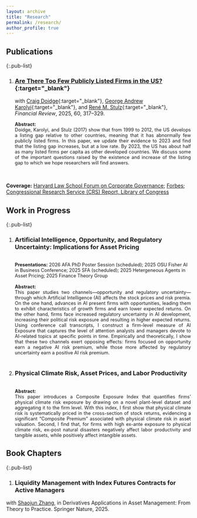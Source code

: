 ```yaml
---
layout: archive
title: "Research"
permalink: /research/
author_profile: true
---
```

## Publications

{:.pub-list}
1. ### **[Are There Too Few Publicly Listed Firms in the US?](https://onlinelibrary.wiley.com/doi/10.1111/fire.12439){:target="_blank"}** 
    with [Craig Doidge](https://discover.research.utoronto.ca/7530-craig-doidge){:target="_blank"}, [George Andrew Karolyi](https://www.johnson.cornell.edu/faculty-research/faculty/gak56/){:target="_blank"}, and [René M. Stulz](https://u.osu.edu/stulz.1/){:target="_blank"}, *Financial Review*, 2025, 60, 317–329.

   <div class="pub-body" style="font-size:0.9em; margin-top:0.5em;">
     <strong>Abstract:</strong> <div style="text-align: justify;">Doidge, Karolyi, and Stulz (2017) show that from 1999 to 2012, the US develops a listing gap relative to other countries, meaning that it has abnormally few publicly listed firms. In this paper, we update their evidence to 2023 and find that the listing gap increases, but at a low rate. By 2023, the US has about half as many listed firms per capita as other developed countries. We discuss some of the important questions raised by the existence and increase of the listing gap to which we hope researchers will find answers.</div><br>
  <br><strong>Coverage:</strong>  <a href="https://corpgov.law.harvard.edu/2025/04/02/are-there-too-few-publicly-listed-firms-in-the-us/" target="_blank">Harvard Law School Forum on Corporate Governance</a>; <a href="https://www.forbes.com/sites/shivaramrajgopal/2025/06/08/have-reporting-burdens-led-to-more-firms-staying-private/" target="_blank">Forbes</a>; <a href="https://www.congress.gov/crs-product/R48521" target="_blank">Congressional Research Service (CRS) Report, Library of Congress</a>
   </div>



## Work in Progress

{:.pub-list}
1. ### **Artificial Intelligence, Opportunity, and Regulatory Uncertainty: Implications for Asset Pricing**

    <div class="pub-body" style="font-size:0.9em; margin-top:0.5em;"><br>
    <strong>Presentations:</strong> 2026 AFA PhD Poster Session (scheduled); 2025 OSU Fisher AI in Business Conference; 2025 SFA (scheduled); 2025 Hetergeneous Agents in Asset Pricing; 2025 Finance Theory Group<br>
    <br>
    <strong>Abstract:</strong> <div style="text-align: justify;">This paper studies two channels—opportunity and regulatory uncertainty—through which Artificial Intelligence (AI) affects the stock prices and risk premia. On the one hand, advances in AI present firms with opportunities, leading them to exhibit characteristics of growth firms and earn lower expected returns. On the other hand, firms face increased regulatory uncertainty in AI development, increasing their political risk exposure and resulting in higher expected returns. Using conference call transcripts, I construct a firm-level measure of AI Exposure that captures the level of attention analysts and managers devote to AI-related topics at specific points in time. Empirically and theoretically, I show that these two channels exert opposing effects: firms focused on opportunity earn a negative AI risk premium, while those more affected by regulatory uncertainty earn a positive AI risk premium.</div><br>
    </div>

2. ### **Physical Climate Risk, Asset Prices, and Labor Productivity**

    <div class="pub-body" style="font-size:0.9em; margin-top:0.5em;">
    <!-- <br> -->
    <!-- <strong>Presentations:</strong> 2026 AFA PhD Poster Session (scheduled); 2025 OSU Fisher AI in Business Conference; 2025 SFA (scheduled); 2025 Hetergeneous Agents in Asset Pricing; 2025 Finance Theory Group<br> -->
    <br>
    <strong>Abstract:</strong> <div style="text-align: justify;">This paper introduces a Composite Exposure Index that quantifies firms’ physical climate risk exposure by drawing on a novel plant-level dataset and aggregating it to the firm level. With this index, I first show that physical climate risk is systematically priced in the cross-section of stock returns, evidencing a significant “Composite Premium” associated with physical climate risk in asset valuation. Second, I find that, for firms with high ex-ante exposure to physical climate risk, ex-post natural disasters negatively affect labor productivity and tangible assets, while positively affect intangible assets.</div>
    </div>


## Book Chapters

{:.pub-list}
1. ### **Liquidity Management with Index Futures Contracts for Active Managers**
with <a href="https://sites.google.com/view/zhangshaojun/shaojun-zhang" target="_blank">Shaojun Zhang</a>, in Derivatives Applications in Asset Management: From Theory to Practice. Springer Nature, 2025.